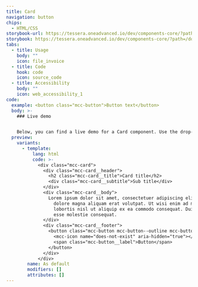 ```yaml
---
title: Card
navigation: button
chips:
  - HTML/CSS
storybook-url: https://tessera.oneadvanced.io/dev/components-core/?path=/docs/html-button--as-default
storybook: https://tessera.oneadvanced.io/dev/components-core/?path=/docs/html-card--as-default
tabs:
  - title: Usage
    body: ""
    icon: file_invoice
  - title: Code
    hook: code
    icon: source_code
  - title: Accessibility
    body: ""
    icon: web_accessibility_1
code:
  example: <button class="mcc-button">Button text</button>
  body: >-
    ### Live demo


    Below, you can find a live demo for a Card component. Use the drop-down menus and radio buttons to view the different Card Types and Variants.
  preview:
    variants:
      - template:
          lang: html
          code: >-
            <div class="mcc-card">
              <div class="mcc-card__header">
                <h2 class="mcc-card__title">Card title</h2>
                <div class="mcc-card__subtitle">Sub title</div>
              </div>
              <div class="mcc-card__body">
                Lorem ipsum dolor sit amet, consectetuer adipiscing elit, sed diam nonummy nibh euismod tincidunt ut laoreet
                  dolore magna aliquam erat volutpat. Ut wisi enim ad minim veniam, quis nostrud exerci tation ullamcorper suscipit
                  lobortis nisl ut aliquip ex ea commodo consequat. Duis autem vel eum iriure dolor in hendrerit in vulputate velit
                  esse molestie consequat.
              </div>
              <div class="mcc-card__footer">
                <button class="mcc-button mcc-button--outline mcc-button--sm">
                  <mcc-icon name="does-not-exist" aria-hidden="true"></mcc-icon>
                  <span class="mcc-button__label">Button</span>
                </button>
              </div>
            </div>
        name: As default
        modifiers: []
        attributes: []
---
```

